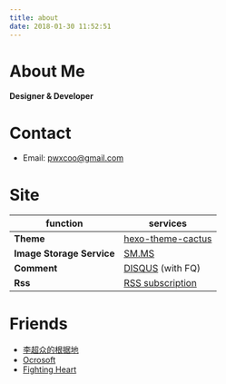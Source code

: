 ```yaml
---
title: about
date: 2018-01-30 11:52:51
---
```


# About Me
**Designer & Developer**

# Contact
- Email: [pwxcoo@gmail.com](mailto:pwxcoo@gmail.com)

# Site

function                    | services
---                         | ---
**Theme**                   | [hexo-theme-cactus](https://github.com/pwxcoo/hexo-theme-cactus)
**Image Storage Service**   | [SM.MS](https://sm.ms/)
**Comment**                 | [DISQUS](https://disqus.com/) (with FQ)
**Rss**                     | [RSS subscription](https://blog.pwxcoo.com/atom)


# Friends
- [李超众的根据地](http://blog.licz.site/)
- [Ocrosoft](https://www.ocrosoft.com/)
- [Fighting Heart](http://www.cnblogs.com/zufezzt/)

